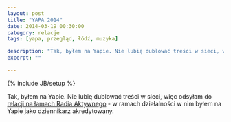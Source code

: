 ```yaml
---
layout: post
title: "YAPA 2014"
date: 2014-03-19 00:30:00
category: relacje
tags: [yapa, przegląd, łódź, muzyka]

description: "Tak, byłem na Yapie. Nie lubię dublować treści w sieci, więc odsyłam do relacji na łamach Radia Aktywnego - http://radioaktywne.pl/2014/03/relacja-yapa-2014/ - w ramach działalności w nim byłem na Yapie jako dziennikarz akredytowany."
excerpt: ""

---
```


{% include JB/setup %}

Tak, byłem na Yapie. Nie lubię dublować treści w sieci, więc odsyłam do [relacji na łamach Radia Aktywnego](http://radioaktywne.pl/2014/03/relacja-yapa-2014/) - w ramach działalności w nim byłem na Yapie jako dziennikarz akredytowany.

